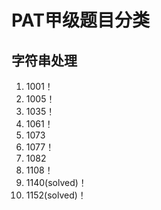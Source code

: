 # PAT甲级题目分类

## 字符串处理

1.  1001！
2.  1005！
3.  1035！
4.  1061！
5.  1073
6.  1077！
7.  1082
8.  1108！
9.  1140(solved)！
10.  1152(solved)！

